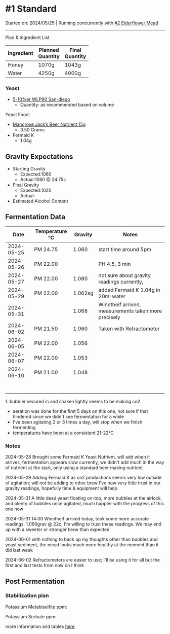 <h1> #1 Standard </h1>

Started on: 2024/05/25 | Running concurrently with [#2 Elderflower Mead](Recipe%20List%2F%232%20Elderflower.md)

<hr>

Plan & Ingredient List

| Ingredient | Planned<br/>Quantity | Final<br/>Quantity |
|------------|----------------------|--------------------|
| Honey      | 1070g                | 1043g              |
| Water      | 4250g                | 4000g              |

<h3>Yeast</h3>

- [5-10%er WLP90 San-diego](https://www.themaltmiller.co.uk/product/wlp090-san-diego-super-yeast/?v=79cba1185463)
    - Quantity: as recommended based on volume

Yeast Food:

- [Mangrove Jack’s Beer Nutrient 15g](https://www.themaltmiller.co.uk/product/mangrove-jacks-beer-nutrient-15g/?v=79cba1185463)
    - 3.50 Grams
- Fermaid K
    - 1.04g

<h2>Gravity Expectations</h2>

- Starting Gravity
    - Expected:1060
    - Actual:1060 @ 24.75c
- Final Gravity
    - Expected:1020
    - Actual:
- Estimated Alcohol Content

<h2>Fermentation Data</h2>

| Date       | Temperature  °C | Gravity | Notes                                                |
|------------|-----------------|---------|------------------------------------------------------|
| 2024-05-25 | PM 24.75        | 1.060   | start time around 5pm                                |
| 2024-05-26 | PM 22.00        |         | PH 4.5, 3 min                                        |
| 2024-05-27 | PM 22.00        | 1.080   | not sure about gravity readings currently,           |
| 2024-05-29 | PM 22.00        | 1.062sg | added Fermaid K 1.04g in 20ml water                  |
| 2024-05-31 |                 | 1.068   | Winetheif arrived, measurements taken more precisely |
| 2024-06-02 | PM 21.50        | 1.060   | Taken with Refractometer                             |
| 2024-06-05 | PM 22.00        | 1.056   |                                                      |
| 2024-06-07 | PM 22.00        | 1.053   |                                                      |
| 2024-06-10 | PM 21.00        | 1.048   |                                                      |
|            |                 |         |                                                      |
|            |                 |         |                                                      |
|            |                 |         |                                                      |
|            |                 |         |                                                      |
|            |                 |         |                                                      |
|            |                 |         |                                                      |
|            |                 |         |                                                      |

1: bubbler secured in and shaken lightly seems to be making co2

- aeration was done for the first 5 days on this one, not sure if that hindered since we didn't see fermentation for
  a while
- I've been agitating 2 or 3 times a day, will stop when we finish fermenting
- temperatures have been at a consistent 21-22°C

<h3> Notes </h3>

2024-05-28 Brought some Fermaid K Yeast Nutrient, will add when it arrives, fermentation appears slow currently,
we didn't add much in the way of nutrient at the start, only using a standard beer making nutrient

2024-05-29 Adding Fermaid K as co2 productions seems very low outside of agitation; will not be adding to other brew
I've now very little trust in our gravity readings, hopefully time & equipment will help

2024-05-31 A little dead yeast floating on-top, more bubbles at the airlock, and plenty of bubbles once agitated,
much happier with the progress of this one now

2024-05-31 14:00 Winetheif arrived today, took some more accurate readings. 1.060grav @ 22c, I'm willing to trust
these readings. We may end up with a sweeter or stronger brew than expected

2024-06-01 with nothing to back up my thoughts other than bubbles and yeast sediment, the mead looks much more healthy
at the moment than it did last week

2024-06-02 Refractometers are easier to use; I'll be using it for all but the first and last tests from now on I think

<h2>Post Fermentation</h2>

<h3>Stabilization plan</h3>

Potassium Metabisulfite ppm:

Potassium Sorbate ppm:

more information and tables [here](https://meadmaking.wiki/en/process/stabilization)
